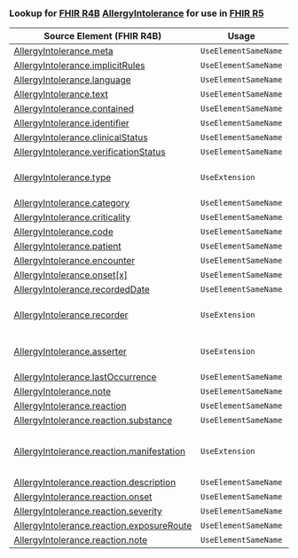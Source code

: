 ### Lookup for [FHIR R4B](https://hl7.org/fhir/R4B/) [AllergyIntolerance](https://hl7.org/fhir/R4B/AllergyIntolerance.html) for use in [FHIR R5](https://hl7.org/fhir/R5/)

| Source Element (FHIR R4B) | Usage | Target |
| -------------- | ----- | ------ |
| [AllergyIntolerance.meta](https://hl7.org/fhir/R4B/AllergyIntolerance.html#resource) | `UseElementSameName` | [AllergyIntolerance.meta](https://hl7.org/fhir/R5/AllergyIntolerance.html#resource) |
| [AllergyIntolerance.implicitRules](https://hl7.org/fhir/R4B/AllergyIntolerance.html#resource) | `UseElementSameName` | [AllergyIntolerance.implicitRules](https://hl7.org/fhir/R5/AllergyIntolerance.html#resource) |
| [AllergyIntolerance.language](https://hl7.org/fhir/R4B/AllergyIntolerance.html#resource) | `UseElementSameName` | [AllergyIntolerance.language](https://hl7.org/fhir/R5/AllergyIntolerance.html#resource) |
| [AllergyIntolerance.text](https://hl7.org/fhir/R4B/AllergyIntolerance.html#resource) | `UseElementSameName` | [AllergyIntolerance.text](https://hl7.org/fhir/R5/AllergyIntolerance.html#resource) |
| [AllergyIntolerance.contained](https://hl7.org/fhir/R4B/AllergyIntolerance.html#resource) | `UseElementSameName` | [AllergyIntolerance.contained](https://hl7.org/fhir/R5/AllergyIntolerance.html#resource) |
| [AllergyIntolerance.identifier](https://hl7.org/fhir/R4B/AllergyIntolerance.html#resource) | `UseElementSameName` | [AllergyIntolerance.identifier](https://hl7.org/fhir/R5/AllergyIntolerance.html#resource) |
| [AllergyIntolerance.clinicalStatus](https://hl7.org/fhir/R4B/AllergyIntolerance.html#resource) | `UseElementSameName` | [AllergyIntolerance.clinicalStatus](https://hl7.org/fhir/R5/AllergyIntolerance.html#resource) |
| [AllergyIntolerance.verificationStatus](https://hl7.org/fhir/R4B/AllergyIntolerance.html#resource) | `UseElementSameName` | [AllergyIntolerance.verificationStatus](https://hl7.org/fhir/R5/AllergyIntolerance.html#resource) |
| [AllergyIntolerance.type](https://hl7.org/fhir/R4B/AllergyIntolerance.html#resource) | `UseExtension` | [http://hl7.org/fhir/4.3/StructureDefinition/extension-AllergyIntolerance.type](StructureDefinition-ext-R4B-AllergyIntolerance.type.html) |
| [AllergyIntolerance.category](https://hl7.org/fhir/R4B/AllergyIntolerance.html#resource) | `UseElementSameName` | [AllergyIntolerance.category](https://hl7.org/fhir/R5/AllergyIntolerance.html#resource) |
| [AllergyIntolerance.criticality](https://hl7.org/fhir/R4B/AllergyIntolerance.html#resource) | `UseElementSameName` | [AllergyIntolerance.criticality](https://hl7.org/fhir/R5/AllergyIntolerance.html#resource) |
| [AllergyIntolerance.code](https://hl7.org/fhir/R4B/AllergyIntolerance.html#resource) | `UseElementSameName` | [AllergyIntolerance.code](https://hl7.org/fhir/R5/AllergyIntolerance.html#resource) |
| [AllergyIntolerance.patient](https://hl7.org/fhir/R4B/AllergyIntolerance.html#resource) | `UseElementSameName` | [AllergyIntolerance.patient](https://hl7.org/fhir/R5/AllergyIntolerance.html#resource) |
| [AllergyIntolerance.encounter](https://hl7.org/fhir/R4B/AllergyIntolerance.html#resource) | `UseElementSameName` | [AllergyIntolerance.encounter](https://hl7.org/fhir/R5/AllergyIntolerance.html#resource) |
| [AllergyIntolerance.onset[x]](https://hl7.org/fhir/R4B/AllergyIntolerance.html#resource) | `UseElementSameName` | [AllergyIntolerance.onset[x]](https://hl7.org/fhir/R5/AllergyIntolerance.html#resource) |
| [AllergyIntolerance.recordedDate](https://hl7.org/fhir/R4B/AllergyIntolerance.html#resource) | `UseElementSameName` | [AllergyIntolerance.recordedDate](https://hl7.org/fhir/R5/AllergyIntolerance.html#resource) |
| [AllergyIntolerance.recorder](https://hl7.org/fhir/R4B/AllergyIntolerance.html#resource) | `UseExtension` | [http://hl7.org/fhir/4.3/StructureDefinition/extension-AllergyIntolerance.recorder](StructureDefinition-ext-R4B-AllergyIntolerance.recorder.html) |
| [AllergyIntolerance.asserter](https://hl7.org/fhir/R4B/AllergyIntolerance.html#resource) | `UseExtension` | [http://hl7.org/fhir/4.3/StructureDefinition/extension-AllergyIntolerance.asserter](StructureDefinition-ext-R4B-AllergyIntolerance.asserter.html) |
| [AllergyIntolerance.lastOccurrence](https://hl7.org/fhir/R4B/AllergyIntolerance.html#resource) | `UseElementSameName` | [AllergyIntolerance.lastOccurrence](https://hl7.org/fhir/R5/AllergyIntolerance.html#resource) |
| [AllergyIntolerance.note](https://hl7.org/fhir/R4B/AllergyIntolerance.html#resource) | `UseElementSameName` | [AllergyIntolerance.note](https://hl7.org/fhir/R5/AllergyIntolerance.html#resource) |
| [AllergyIntolerance.reaction](https://hl7.org/fhir/R4B/AllergyIntolerance.html#resource) | `UseElementSameName` | [AllergyIntolerance.reaction](https://hl7.org/fhir/R5/AllergyIntolerance.html#resource) |
| [AllergyIntolerance.reaction.substance](https://hl7.org/fhir/R4B/AllergyIntolerance.html#resource) | `UseElementSameName` | [AllergyIntolerance.reaction.substance](https://hl7.org/fhir/R5/AllergyIntolerance.html#resource) |
| [AllergyIntolerance.reaction.manifestation](https://hl7.org/fhir/R4B/AllergyIntolerance.html#resource) | `UseExtension` | [http://hl7.org/fhir/4.3/StructureDefinition/extension-AllergyIntolerance.reaction.manifestation](StructureDefinition-ext-R4B-AllergyIntolerance.re.manifestation.html) |
| [AllergyIntolerance.reaction.description](https://hl7.org/fhir/R4B/AllergyIntolerance.html#resource) | `UseElementSameName` | [AllergyIntolerance.reaction.description](https://hl7.org/fhir/R5/AllergyIntolerance.html#resource) |
| [AllergyIntolerance.reaction.onset](https://hl7.org/fhir/R4B/AllergyIntolerance.html#resource) | `UseElementSameName` | [AllergyIntolerance.reaction.onset](https://hl7.org/fhir/R5/AllergyIntolerance.html#resource) |
| [AllergyIntolerance.reaction.severity](https://hl7.org/fhir/R4B/AllergyIntolerance.html#resource) | `UseElementSameName` | [AllergyIntolerance.reaction.severity](https://hl7.org/fhir/R5/AllergyIntolerance.html#resource) |
| [AllergyIntolerance.reaction.exposureRoute](https://hl7.org/fhir/R4B/AllergyIntolerance.html#resource) | `UseElementSameName` | [AllergyIntolerance.reaction.exposureRoute](https://hl7.org/fhir/R5/AllergyIntolerance.html#resource) |
| [AllergyIntolerance.reaction.note](https://hl7.org/fhir/R4B/AllergyIntolerance.html#resource) | `UseElementSameName` | [AllergyIntolerance.reaction.note](https://hl7.org/fhir/R5/AllergyIntolerance.html#resource) |
